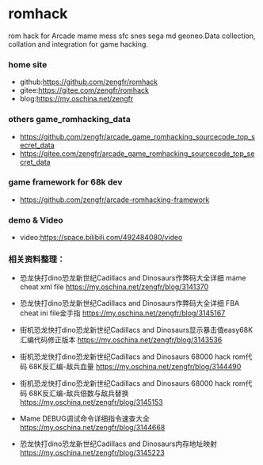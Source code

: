 # romhack
rom hack for Arcade mame mess sfc snes sega md geoneo.Data collection, collation and integration for game hacking.

### home site
- github:https://github.com/zengfr/romhack
- gitee:https://gitee.com/zengfr/romhack
- blog:https://my.oschina.net/zengfr

### others game_romhacking_data
- https://github.com/zengfr/arcade_game_romhacking_sourcecode_top_secret_data
- https://gitee.com/zengfr/arcade_game_romhacking_sourcecode_top_secret_data

### game framework for 68k dev
- https://github.com/zengfr/arcade-romhacking-framework

### demo & Video
- video:https://space.bilibili.com/492484080/video
 
### 相关资料整理：

- 恐龙快打dino恐龙新世纪Cadillacs and Dinosaurs作弊码大全详细 mame cheat xml file
https://my.oschina.net/zengfr/blog/3141370

- 恐龙快打dino恐龙新世纪Cadillacs and Dinosaurs作弊码大全详细 FBA cheat ini file金手指
https://my.oschina.net/zengfr/blog/3145167

- 街机恐龙快打dino恐龙新世纪Cadillacs and Dinosaurs显示暴击值easy68K汇编代码修正版本
https://my.oschina.net/zengfr/blog/3143536

- 街机恐龙快打dino恐龙新世纪Cadillacs and Dinosaurs 68000 hack rom代码 68K反汇编-敌兵血量
https://my.oschina.net/zengfr/blog/3144490

- 街机恐龙快打dino恐龙新世纪Cadillacs and Dinosaurs 68000 hack rom代码 68K反汇编-敌兵倍数与敌兵替换
https://my.oschina.net/zengfr/blog/3145153

- Mame DEBUG调试命令详细指令速查大全
https://my.oschina.net/zengfr/blog/3144668

- 恐龙快打dino恐龙新世纪Cadillacs and Dinosaurs内存地址映射
https://my.oschina.net/zengfr/blog/3145223
~~~

